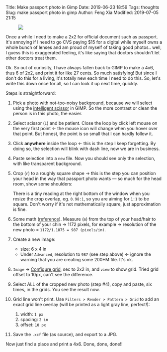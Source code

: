 Title: Make passport photo in Gimp
Date: 2019-06-23 18:59
Tags: thoughts
Slug: make passport photo in gimp
Author: Feng Xia
Modified: 2019-07-05 21:15

<figure class="col l5 m5 s12">
  <img src="{{SITEURL}}/images/temperature.jpg"/>
</figure>


Once a while I need to make a 2x2 for official document such as
passport. It's annoying if I need to go CVS paying $15 for a digital
while myself owns a whole bunch of lenses and am proud of myself of
taking good photos.. well, I guess this is exaggerated feeling, it's
like saying that doctors shouldn't let other doctors treat them. 

Ok. So out of curiosity, I have always fallen back to GIMP to make a
4x6, thus 6 of 2x2, and print it for like 27 cents. So much
satisfying! But since I don't do this for a living, it's totally new
each time I need to do this. So, let's write this down once for all,
so I can look it up next time, quickly.

Steps is straightforward:

1. Pick a photo with not-too-noisy background, because we will select
   using the [intelligent scissor][1] in GIMP. So the more contrast or
   clean the person is in this photo, the easier.
   
2. Select scissor (`i`) and be patient. Close the loop by click left
   mouse on the very first point &larr; the mouse icon will change
   when you hover over that point. But honest, the point is so small
   that I can hardly follow it.
   
3. Click **anywhere** inside the loop &larr; this is the step I keep
   forgetting. By doing so, the selection will blink with dash line,
   now we are in business.
   
4. Paste selection into a `new` file. Now you should see only the
   selection, with like transparent background.
   
5. Crop (`r`) to a roughly square shape &rarr; this is the step you
   can position your head in the way that passport photo wants &mdash;
   so much for the head room, show some shoulders:

    There is a tiny reading at the right bottom of the window when you
    resize the crop overlap, eg. `0.98:1`, so you are aiming for `1:1`
    to be square. Don't worry if it's not mathematically square, just
    approximation is fine.

6. Some math ([reference][2]). Measure (`m`) from the top of your
   head/hair to the bottom of your chin &rarr; 1172 pixels, for
   example &rarr; resolution of the new photo = `1172/1.1875 = 987
   (pixels/in)`.

7. Create a new image:
    * size: 6 x 4 in
    * Under `Advanced`, resolution to `987` (see step above) &larr;
      ignore the warning that you are creating some 200+M file. It's ok.

8. `Image` &rarr; [Configure grid][3], sec to 2x2 in, and `view` to show
   grid. Tried grid offset to 10px, can't see the difference.

9. Select ALL of the cropped new photo (step #4), copy and paste, six
   times, in the grids. You see the result now.

10. Grid line won't print. Use `Filters > Render > Pattern > Grid` to
    add an exact grid line overlay (will be printed as a light gray
    line, perfect!):
     1. width: `1 px`
     2. spacing: `2 in`
     3. offset: `10 px`

10. Save the `.xcf` file (as source), and export to a JPG.

Now just find a place and print a 4x6. Done, done, done!!

[1]: https://docs.gimp.org/en/gimp-tool-iscissors.html
[2]: http://www.robotgeek.org/articles/passport_tutorial/tutorial.html
[3]: https://docs.gimp.org/2.10/en/gimp-image-configure-grid.html
